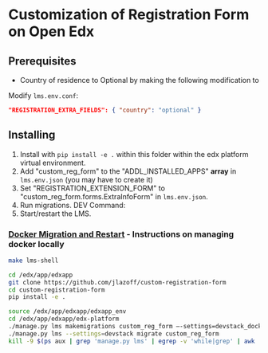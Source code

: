 # Customization of Registration Form on Open Edx

## Prerequisites

* Country of residence to Optional by making the following modification to

Modify `lms.env.conf`:

```json
"REGISTRATION_EXTRA_FIELDS": { "country": "optional" }
```

## Installing

1. Install with `pip install -e .` within this folder within the edx platform virtual environment.
2. Add "custom_reg_form" to the "ADDL_INSTALLED_APPS" **array** in `lms.env.json` (you may have to create it)
3. Set "REGISTRATION_EXTENSION_FORM" to "custom_reg_form.forms.ExtraInfoForm" in `lms.env.json`.
4. Run migrations. DEV Command:
5. Start/restart the LMS.

### [Docker Migration and Restart](https://github.com/edx/devstack/blob/master/README.rst) - Instructions on managing docker locally

```bash
make lms-shell

cd /edx/app/edxapp
git clone https://github.com/jlazoff/custom-registration-form
cd custom-registration-form
pip install -e .

source /edx/app/edxapp/edxapp_env
cd /edx/app/edxapp/edx-platform
./manage.py lms makemigrations custom_reg_form —-settings=devstack_docker
./manage.py lms --settings=devstack migrate custom_reg_form
kill -9 $(ps aux | grep 'manage.py lms' | egrep -v 'while|grep' | awk '{print $2}')
```